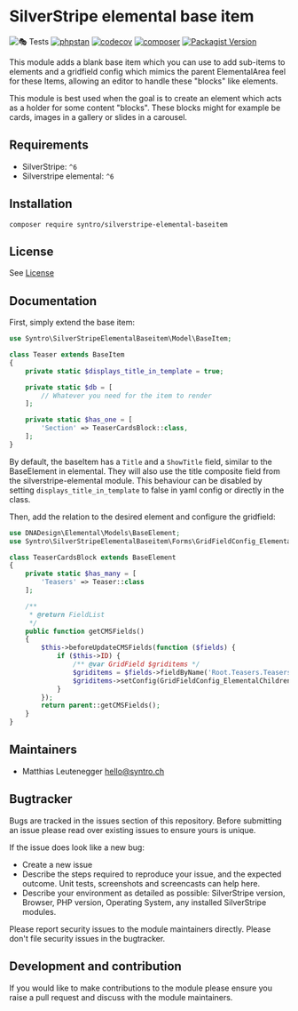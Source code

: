 # SilverStripe elemental base item

![🎭 Tests](https://github.com/syntro-opensource/silverstripe-elemental-baseitem/workflows/%F0%9F%8E%AD%20Tests/badge.svg)
[![phpstan](https://img.shields.io/badge/PHPStan-enabled-success)](https://github.com/phpstan/phpstan)
[![codecov](https://codecov.io/gh/syntro-opensource/silverstripe-elemental-baseitem/branch/master/graph/badge.svg)](https://codecov.io/gh/syntro-opensource/silverstripe-elemental-baseitem)
[![composer](https://img.shields.io/packagist/dt/syntro/silverstripe-elemental-baseitem?color=success&logo=composer)](https://packagist.org/packages/syntro/silverstripe-elemental-baseitem)
[![Packagist Version](https://img.shields.io/packagist/v/syntro/silverstripe-elemental-baseitem?label=Current&logo=composer)](https://packagist.org/packages/syntro/silverstripe-elemental-baseitem)



This module adds a blank base item which you can use to add sub-items to elements
and a gridfield config which mimics the parent ElementalArea feel for these Items,
allowing an editor to handle these "blocks" like elements.

This module is best used when the goal is to create an element which acts as a
holder for some content "blocks". These blocks might for example be cards,
images in a gallery or slides in a carousel.



## Requirements

* SilverStripe: `^6`
* Silverstripe elemental: `^6`

## Installation

```
composer require syntro/silverstripe-elemental-baseitem
```


## License
See [License](license.md)

## Documentation

First, simply extend the base item:

```php
use Syntro\SilverStripeElementalBaseitem\Model\BaseItem;

class Teaser extends BaseItem
{
    private static $displays_title_in_template = true;

    private static $db = [
        // Whatever you need for the item to render
    ];

    private static $has_one = [
        'Section' => TeaserCardsBlock::class,
    ];
}
```
By default, the baseItem has a `Title` and a `ShowTitle` field, similar to the
BaseElement in elemental. They will also use the title composite field from the
silverstripe-elemental module. This behaviour can be disabled by setting
`displays_title_in_template` to false in yaml config or directly in the class.

Then, add the relation to the desired element and configure the gridfield:
```php
use DNADesign\Elemental\Models\BaseElement;
use Syntro\SilverStripeElementalBaseitem\Forms\GridFieldConfig_ElementalChildren;

class TeaserCardsBlock extends BaseElement
{
    private static $has_many = [
        'Teasers' => Teaser::class
    ];

    /**
     * @return FieldList
     */
    public function getCMSFields()
    {
        $this->beforeUpdateCMSFields(function ($fields) {
            if ($this->ID) {
                /** @var GridField $griditems */
                $griditems = $fields->fieldByName('Root.Teasers.Teasers');
                $griditems->setConfig(GridFieldConfig_ElementalChildren::create());
            }
        });
        return parent::getCMSFields();
    }
}
```


## Maintainers
 * Matthias Leutenegger <hello@syntro.ch>

## Bugtracker
Bugs are tracked in the issues section of this repository. Before submitting an issue please read over
existing issues to ensure yours is unique.

If the issue does look like a new bug:

 - Create a new issue
 - Describe the steps required to reproduce your issue, and the expected outcome. Unit tests, screenshots
 and screencasts can help here.
 - Describe your environment as detailed as possible: SilverStripe version, Browser, PHP version,
 Operating System, any installed SilverStripe modules.

Please report security issues to the module maintainers directly. Please don't file security issues in the bugtracker.

## Development and contribution
If you would like to make contributions to the module please ensure you raise a pull request and discuss with the module maintainers.
